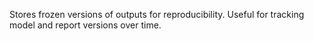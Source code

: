 Stores frozen versions of outputs for reproducibility. Useful for tracking model and report versions over time.